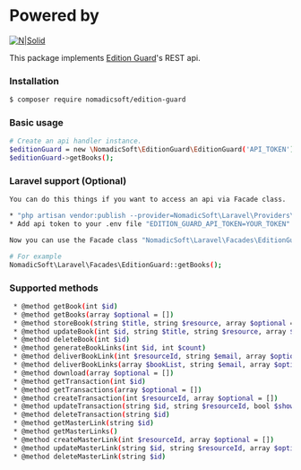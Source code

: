 # Powered by

[![N|Solid](https://i1.wp.com/nomadicsoft.io/wp-content/uploads/2019/11/logo.png?w=467&ssl=1)](https://nomadicsoft.io/)

This package implements [Edition Guard](editionguard.com)\'s REST api.

### Installation
```sh
$ composer require nomadicsoft/edition-guard
```

### Basic usage
```sh
# Create an api handler instance.
$editionGuard = new \NomadicSoft\EditionGuard\EditionGuard('API_TOKEN');
$editionGuard->getBooks();
```

### Laravel support (Optional)
```sh
You can do this things if you want to access an api via Facade class.

* "php artisan vendor:publish --provider=NomadicSoft\Laravel\Providers\EditionGuardServiceProvider"
* Add api token to your .env file "EDITION_GUARD_API_TOKEN=YOUR_TOKEN"

Now you can use the Facade class "NomadicSoft\Laravel\Facades\EditionGuard" to access Edition Guard api.

# For example
NomadicSoft\Laravel\Facades\EditionGuard::getBooks();
```

### Supported methods

```sh
 * @method getBook(int $id)
 * @method getBooks(array $optional = [])
 * @method storeBook(string $title, string $resource, array $optional = [])
 * @method updateBook(int $id, string $title, string $resource, array $optional = [])
 * @method deleteBook(int $id)
 * @method generateBookLinks(int $id, int $count)
 * @method deliverBookLink(int $resourceId, string $email, array $optional = [])
 * @method deliverBookLinks(array $bookList, string $email, array $optional = [])
 * @method download(array $optional = [])
 * @method getTransaction(int $id)
 * @method getTransactions(array $optional = [])
 * @method createTransaction(int $resourceId, array $optional = [])
 * @method updateTransaction(string $id, string $resourceId, bool $showInstructions, string $watermarkName, string $watermarkEmail, string $watermarkPhone, bool $watermarkPlaceBegin, bool $watermarkPlaceEnd, bool $watermarkPlaceRandom, string $watermarkPlaceRandomCount, string $usesRemaining, array $optional = [])
 * @method deleteTransaction(string $id)
 * @method getMasterLink(string $id)
 * @method getMasterLinks()
 * @method createMasterLink(int $resourceId, array $optional = [])
 * @method updateMasterLink(string $id, string $resourceId, array $optional = [])
 * @method deleteMasterLink(string $id)
```